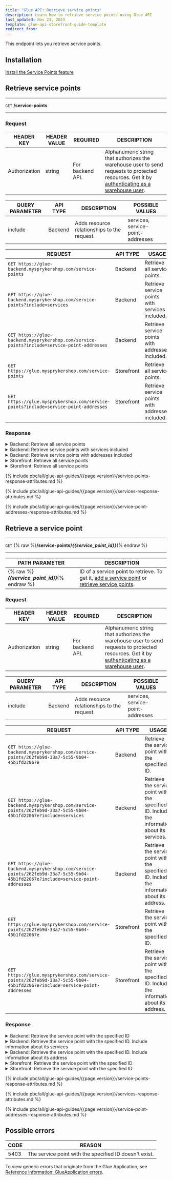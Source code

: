 ```yaml
---
title: "Glue API: Retrieve service points"
description: Learn how to retrieve service points using Glue API
last_updated: Nov 23, 2023
template: glue-api-storefront-guide-template
redirect_from:
---
```


This endpoint lets you retrieve service points.

## Installation

[Install the Service Points feature](/docs/pbc/all/service-point-management/{{page.version}}/unified-commerce/install-features/install-the-service-points-feature.html)

## Retrieve service points

***
`GET` **/service-points**
***

### Request

| HEADER KEY | HEADER VALUE | REQUIRED | DESCRIPTION |
|-|-|-|-|
| Authorization | string | For backend API. | Alphanumeric string that authorizes the warehouse user to send requests to protected resources. Get it by [authenticating as a warehouse user](/docs/pbc/all/warehouse-management-system/{{page.version}}/unified-commerce/manage-using-glue-api/glue-api-authenticate-as-a-warehouse-user.html). |

| QUERY PARAMETER | API TYPE | DESCRIPTION | POSSIBLE VALUES |
|-|-|-|-|
| include | Backend | Adds resource relationships to the request. | services, service-point-addresses |

| REQUEST | API TYPE | USAGE |
|-|-|-|
| `GET https://glue-backend.mysprykershop.com/service-points` | Backend | Retrieve all service points. |
| `GET https://glue-backend.mysprykershop.com/service-points?include=services` | Backend | Retrieve service points with services included. |
| `GET https://glue-backend.mysprykershop.com/service-points?include=service-point-addresses` | Backend | Retrieve service points with addresses included. |
| `GET https://glue.mysprykershop.com/service-points` | Storefront | Retrieve all service points. |
| `GET https://glue.mysprykershop.com/service-points?include=service-point-addresses` | Storefront | Retrieve service points with addresses included. |



### Response


<details>
  <summary>Backend: Retrieve all service points</summary>

```json
{
    "data": [
        {
            "type": "service-points",
            "id": "262feb9d-33a7-5c55-9b04-45b1fd22067e",
            "attributes": {
                "name": "Spryker Main Store",
                "key": "sp1",
                "isActive": true,
                "stores": [
                    "DE",
                    "AT"
                ]
            },
            "links": {
                "self": "https://glue-backend.mysprykershop.com/service-points/262feb9d-33a7-5c55-9b04-45b1fd22067e"
            }
        },
        {
            "type": "service-points",
            "id": "7e3b03e0-c53c-5298-9ece-968f4628b4f8",
            "attributes": {
                "name": "Spryker Berlin Store",
                "key": "sp2",
                "isActive": true,
                "stores": [
                    "DE",
                    "AT"
                ]
            },
            "links": {
                "self": "https://glue-backend.mysprykershop.com/service-points/7e3b03e0-c53c-5298-9ece-968f4628b4f8"
            }
        }
    ],
    "links": {
        "self": "https://glue-backend.mysprykershop.com/service-points"
    }
}
```

</details>

<details>
  <summary>Backend: Retrieve service points with services included</summary>

```json
{
    "data": [
        {
            "type": "service-points",
            "id": "262feb9d-33a7-5c55-9b04-45b1fd22067e",
            "attributes": {
                "name": "Spryker Main Store",
                "key": "sp1",
                "isActive": true,
                "stores": [
                    "DE",
                    "AT"
                ]
            },
            "relationships": {
                "services": {
                    "data": [
                        {
                            "type": "services",
                            "id": "37ef89d3-7792-533c-951c-981c6b56312c"
                        }
                    ]
                }
            },
            "links": {
                "self": "https://glue-backend.mysprykershop.com/service-points/262feb9d-33a7-5c55-9b04-45b1fd22067e?include=services"
            }
        },
        {
            "type": "service-points",
            "id": "7e3b03e0-c53c-5298-9ece-968f4628b4f8",
            "attributes": {
                "name": "Spryker Berlin Store",
                "key": "sp2",
                "isActive": true,
                "stores": [
                    "DE",
                    "AT"
                ]
            },
            "relationships": {
                "services": {
                    "data": [
                        {
                            "type": "services",
                            "id": "6358f60b-958b-53f9-9401-306c063b1282"
                        }
                    ]
                }
            },
            "links": {
                "self": "https://glue-backend.mysprykershop.com/service-points/7e3b03e0-c53c-5298-9ece-968f4628b4f8?include=services"
            }
        }
    ],
    "links": {
        "self": "https://glue-backend.mysprykershop.com/service-points?include=services"
    },
    "included": [
        {
            "type": "services",
            "id": "37ef89d3-7792-533c-951c-981c6b56312c",
            "attributes": {
                "uuid": "37ef89d3-7792-533c-951c-981c6b56312c",
                "isActive": true,
                "key": "s1"
            },
            "links": {
                "self": "https://glue-backend.mysprykershop.com/services/37ef89d3-7792-533c-951c-981c6b56312c?include=services"
            }
        },
        {
            "type": "services",
            "id": "6358f60b-958b-53f9-9401-306c063b1282",
            "attributes": {
                "uuid": "6358f60b-958b-53f9-9401-306c063b1282",
                "isActive": true,
                "key": "s2"
            },
            "links": {
                "self": "https://glue-backend.mysprykershop.com/services/6358f60b-958b-53f9-9401-306c063b1282?include=services"
            }
        }
    ]
}
```

</details>


<details>
  <summary>Backend: Retrieve service points with addresses included</summary>

```json
{
    "data": [
        {
            "type": "service-points",
            "id": "262feb9d-33a7-5c55-9b04-45b1fd22067e",
            "attributes": {
                "name": "Spryker Main Store",
                "key": "sp1",
                "isActive": true,
                "stores": [
                    "DE",
                    "AT"
                ]
            },
            "relationships": {
                "service-point-addresses": {
                    "data": [
                        {
                            "type": "service-point-addresses",
                            "id": "74768ee9-e7dd-5e3c-bafd-b654e7946c54"
                        }
                    ]
                }
            },
            "links": {
                "self": "https://glue-backend.mysprykershop.com/service-points/262feb9d-33a7-5c55-9b04-45b1fd22067e?include=service-point-addresses"
            }
        },
        {
            "type": "service-points",
            "id": "7e3b03e0-c53c-5298-9ece-968f4628b4f8",
            "attributes": {
                "name": "Spryker Berlin Store",
                "key": "sp2",
                "isActive": true,
                "stores": [
                    "DE",
                    "AT"
                ]
            },
            "relationships": {
                "service-point-addresses": {
                    "data": [
                        {
                            "type": "service-point-addresses",
                            "id": "7a711afc-02ce-5f54-a08c-fadfaf5713c6"
                        }
                    ]
                }
            },
            "links": {
                "self": "https://glue-backend.mysprykershop.com/service-points/7e3b03e0-c53c-5298-9ece-968f4628b4f8?include=service-point-addresses"
            }
        }
    ],
    "links": {
        "self": "https://glue-backend.mysprykershop.com/service-points?include=service-point-addresses"
    },
    "included": [
        {
            "type": "service-point-addresses",
            "id": "74768ee9-e7dd-5e3c-bafd-b654e7946c54",
            "attributes": {
                "uuid": "74768ee9-e7dd-5e3c-bafd-b654e7946c54",
                "regionUuid": null,
                "countryIso2Code": "DE",
                "address1": "Caroline-Michaelis-Straße",
                "address2": "8",
                "address3": null,
                "city": "Berlin",
                "zipCode": "10115"
            },
            "links": {
                "self": "https://glue-backend.mysprykershop.com/service-point-addresses/74768ee9-e7dd-5e3c-bafd-b654e7946c54?include=service-point-addresses"
            }
        },
        {
            "type": "service-point-addresses",
            "id": "7a711afc-02ce-5f54-a08c-fadfaf5713c6",
            "attributes": {
                "uuid": "7a711afc-02ce-5f54-a08c-fadfaf5713c6",
                "regionUuid": null,
                "countryIso2Code": "DE",
                "address1": "Julie-Wolfthorn-Straße",
                "address2": "1",
                "address3": null,
                "city": "Berlin",
                "zipCode": "10115"
            },
            "links": {
                "self": "https://glue-backend.mysprykershop.com/service-point-addresses/7a711afc-02ce-5f54-a08c-fadfaf5713c6?include=service-point-addresses"
            }
        }
    ]
}
```

</details>

<details>
  <summary>Storefront: Retrieve all service points</summary>

```json
{
    "data": [
        {
            "type": "service-points",
            "id": "262feb9d-33a7-5c55-9b04-45b1fd22067e",
            "attributes": {
                "name": "Spryker Main Store",
                "key": "sp1"
            },
            "links": {
                "self": "https://glue.mysprykershop.com/service-points/262feb9d-33a7-5c55-9b04-45b1fd22067e"
            }
        },
        {
            "type": "service-points",
            "id": "7e3b03e0-c53c-5298-9ece-968f4628b4f8",
            "attributes": {
                "name": "Spryker Berlin Store",
                "key": "sp2"
            },
            "links": {
                "self": "https://glue.mysprykershop.com/service-points/7e3b03e0-c53c-5298-9ece-968f4628b4f8"
            }
        }
    ],
    "links": {
        "self": "https://glue.mysprykershop.com/service-points"
    }
}
```

</details>



<details>
  <summary>Storefront: Retrieve all service points</summary>

```json
{
    "data": [
        {
            "type": "service-points",
            "id": "262feb9d-33a7-5c55-9b04-45b1fd22067e",
            "attributes": {
                "name": "Spryker Main Store",
                "key": "sp1"
            },
            "links": {
                "self": "https://glue.mysprykershop.com/service-points/262feb9d-33a7-5c55-9b04-45b1fd22067e?include=service-point-addresses"
            },
            "relationships": {
                "service-point-addresses": {
                    "data": [
                        {
                            "type": "service-point-addresses",
                            "id": "74768ee9-e7dd-5e3c-bafd-b654e7946c54"
                        }
                    ]
                }
            }
        },
        {
            "type": "service-points",
            "id": "7e3b03e0-c53c-5298-9ece-968f4628b4f8",
            "attributes": {
                "name": "Spryker Berlin Store",
                "key": "sp2"
            },
            "links": {
                "self": "https://glue.mysprykershop.com/service-points/7e3b03e0-c53c-5298-9ece-968f4628b4f8?include=service-point-addresses"
            },
            "relationships": {
                "service-point-addresses": {
                    "data": [
                        {
                            "type": "service-point-addresses",
                            "id": "7a711afc-02ce-5f54-a08c-fadfaf5713c6"
                        }
                    ]
                }
            }
        }
    ],
    "links": {
        "self": "https://glue.mysprykershop.com/service-points?include=service-point-addresses"
    },
    "included": [
        {
            "type": "service-point-addresses",
            "id": "74768ee9-e7dd-5e3c-bafd-b654e7946c54",
            "attributes": {
                "countryIso2Code": "DE",
                "address1": "Caroline-Michaelis-Straße",
                "address2": "8",
                "address3": null,
                "zipCode": "10115",
                "city": "Berlin"
            },
            "links": {
                "self": "https://glue.mysprykershop.com/service-points/262feb9d-33a7-5c55-9b04-45b1fd22067e/service-point-addresses/74768ee9-e7dd-5e3c-bafd-b654e7946c54"
            }
        },
        {
            "type": "service-point-addresses",
            "id": "7a711afc-02ce-5f54-a08c-fadfaf5713c6",
            "attributes": {
                "countryIso2Code": "DE",
                "address1": "Julie-Wolfthorn-Straße",
                "address2": "1",
                "address3": null,
                "zipCode": "10115",
                "city": "Berlin"
            },
            "links": {
                "self": "https://glue.mysprykershop.com/service-points/7e3b03e0-c53c-5298-9ece-968f4628b4f8/service-point-addresses/7a711afc-02ce-5f54-a08c-fadfaf5713c6"
            }
        }
    ]
}
```

</details>



{% include pbc/all/glue-api-guides/{{page.version}}/service-points-response-attributes.md %} <!-- To edit, see /_includes/pbc/all/glue-api-guides/202311.0/service-points-response-attributes.md -->


{% include pbc/all/glue-api-guides/{{page.version}}/services-response-attributes.md %} <!-- To edit, see /_includes/pbc/all/glue-api-guides/202311.0/services-response-attributes.md -->


{% include pbc/all/glue-api-guides/{{page.version}}/service-point-addresses-response-attributes.md %} <!-- To edit, see /_includes/pbc/all/glue-api-guides/202311.0/service-point-addresses-response-attributes.md -->



## Retrieve a service point

***
`GET` {% raw %}**/service-points/*{{service_point_id}}***{% endraw %}
***

| PATH PARAMETER | DESCRIPTION |
| --- | --- |
| {% raw %}***{{service_point_id}}***{% endraw %} | ID of a service point to retrieve. To get it, [add a service point](/docs/pbc/all/service-point-management/{{page.version}}/unified-commerce/manage-using-glue-api/manage-service-points/glue-api-add-service-points.html) or [retrieve service points](#retrieve-service-points). |


### Request

| HEADER KEY | HEADER VALUE | REQUIRED | DESCRIPTION |
|-|-|-|-|
| Authorization | string | For backend API. | Alphanumeric string that authorizes the warehouse user to send requests to protected resources. Get it by [authenticating as a warehouse user](/docs/pbc/all/warehouse-management-system/{{page.version}}/unified-commerce/manage-using-glue-api/glue-api-authenticate-as-a-warehouse-user.html). |

| QUERY PARAMETER | API TYPE | DESCRIPTION | POSSIBLE VALUES |
|-|-|-|-|
| include | Backend | Adds resource relationships to the request. | services, service-point-addresses |

| REQUEST | API TYPE | USAGE |
|-|-|-|
| `GET https://glue-backend.mysprykershop.com/service-points/262feb9d-33a7-5c55-9b04-45b1fd22067e` | Backend | Retrieve the service point with the specified ID. |
| `GET https://glue-backend.mysprykershop.com/service-points/262feb9d-33a7-5c55-9b04-45b1fd22067e?include=services` | Backend |Retrieve the service point with the specified ID. Include the information about its services. |
| `GET https://glue-backend.mysprykershop.com/service-points/262feb9d-33a7-5c55-9b04-45b1fd22067e?include=service-point-addresses` | Backend |Retrieve the service point with the specified ID. Include the information about its address. |
| `GET https://glue.mysprykershop.com/service-points/262feb9d-33a7-5c55-9b04-45b1fd22067e` | Storefront | Retrieve the service point with the specified ID. |
| `GET https://glue.mysprykershop.com/service-points/262feb9d-33a7-5c55-9b04-45b1fd22067e?include=service-point-addresses` | Storefront | Retrieve the service point with the specified ID. Include the information about its address. |


### Response

<details>
  <summary>Backend: Retrieve the service point with the specified ID</summary>

```json
{
    "data": {
        "type": "service-points",
        "id": "262feb9d-33a7-5c55-9b04-45b1fd22067e",
        "attributes": {
            "name": "Spryker Main Store",
            "key": "sp1",
            "isActive": true,
            "stores": [
                "DE",
                "AT"
            ]
        },
        "links": {
            "self": "https://glue-backend.mysprykershop.com/service-points/262feb9d-33a7-5c55-9b04-45b1fd22067e"
        }
    }
}
```

</details>

<details>
  <summary>Backend: Retrieve the service point with the specified ID. Include information about its services</summary>

```json
{
    "data": {
        "type": "service-points",
        "id": "262feb9d-33a7-5c55-9b04-45b1fd22067e",
        "attributes": {
            "name": "Spryker Main Store",
            "key": "sp1",
            "isActive": true,
            "stores": [
                "DE",
                "AT"
            ]
        },
        "relationships": {
            "services": {
                "data": [
                    {
                        "type": "services",
                        "id": "37ef89d3-7792-533c-951c-981c6b56312c"
                    }
                ]
            }
        },
        "links": {
            "self": "https://glue-backend.mysprykershop.com/service-points/262feb9d-33a7-5c55-9b04-45b1fd22067e?include=services"
        }
    },
    "included": [
        {
            "type": "services",
            "id": "37ef89d3-7792-533c-951c-981c6b56312c",
            "attributes": {
                "uuid": "37ef89d3-7792-533c-951c-981c6b56312c",
                "isActive": true,
                "key": "s1"
            },
            "relationships": {
                "service-points": {
                    "data": [
                        {
                            "type": "service-points",
                            "id": "262feb9d-33a7-5c55-9b04-45b1fd22067e"
                        }
                    ]
                }
            },
            "links": {
                "self": "https://glue-backend.mysprykershop.com/services/37ef89d3-7792-533c-951c-981c6b56312c?include=services"
            }
        },
        {
            "type": "service-points",
            "id": "262feb9d-33a7-5c55-9b04-45b1fd22067e",
            "attributes": {
                "name": "Spryker Main Store",
                "key": "sp1",
                "isActive": true,
                "stores": [
                    "DE",
                    "AT"
                ]
            },
            "relationships": {
                "services": {
                    "data": [
                        {
                            "type": "services",
                            "id": "37ef89d3-7792-533c-951c-981c6b56312c"
                        }
                    ]
                }
            },
            "links": {
                "self": "https://glue-backend.mysprykershop.com/service-points/262feb9d-33a7-5c55-9b04-45b1fd22067e?include=services"
            }
        }
    ]
}
```

</details>


<details>
  <summary>Backend: Retrieve the service point with the specified ID. Include information about its address</summary>

```json
{
    "data": {
        "type": "service-points",
        "id": "262feb9d-33a7-5c55-9b04-45b1fd22067e",
        "attributes": {
            "name": "Spryker Main Store",
            "key": "sp1",
            "isActive": true,
            "stores": [
                "DE",
                "AT"
            ]
        },
        "relationships": {
            "service-point-addresses": {
                "data": [
                    {
                        "type": "service-point-addresses",
                        "id": "74768ee9-e7dd-5e3c-bafd-b654e7946c54"
                    }
                ]
            }
        },
        "links": {
            "self": "https://glue-backend.mysprykershop.com/service-points/262feb9d-33a7-5c55-9b04-45b1fd22067e?include=service-point-addresses"
        }
    },
    "included": [
        {
            "type": "service-point-addresses",
            "id": "74768ee9-e7dd-5e3c-bafd-b654e7946c54",
            "attributes": {
                "uuid": "74768ee9-e7dd-5e3c-bafd-b654e7946c54",
                "regionUuid": null,
                "countryIso2Code": "DE",
                "address1": "Caroline-Michaelis-Straße",
                "address2": "8",
                "address3": null,
                "city": "Berlin",
                "zipCode": "10115"
            },
            "links": {
                "self": "https://glue-backend.mysprykershop.com/service-point-addresses/74768ee9-e7dd-5e3c-bafd-b654e7946c54?include=service-point-addresses"
            }
        }
    ]
}
```

</details>

<details>
  <summary>Storefront: Retrieve the service point with the specified ID</summary>

```json
{
    "data": {
        "type": "service-points",
        "id": "262feb9d-33a7-5c55-9b04-45b1fd22067e",
        "attributes": {
            "name": "Spryker Main Store",
            "key": "sp1"
        },
        "links": {
            "self": "https://glue.mysprykershop.com/service-points/262feb9d-33a7-5c55-9b04-45b1fd22067e"
        }
    }
}
```

</details>

<details>
  <summary>Storefront: Retrieve the service point with the specified ID</summary>

```json
{
    "data": {
        "type": "service-points",
        "id": "262feb9d-33a7-5c55-9b04-45b1fd22067e",
        "attributes": {
            "name": "Spryker Main Store",
            "key": "sp1"
        },
        "links": {
            "self": "https://glue.mysprykershop.com/service-points/262feb9d-33a7-5c55-9b04-45b1fd22067e?include=service-point-addresses"
        },
        "relationships": {
            "service-point-addresses": {
                "data": [
                    {
                        "type": "service-point-addresses",
                        "id": "74768ee9-e7dd-5e3c-bafd-b654e7946c54"
                    }
                ]
            }
        }
    },
    "included": [
        {
            "type": "service-point-addresses",
            "id": "74768ee9-e7dd-5e3c-bafd-b654e7946c54",
            "attributes": {
                "countryIso2Code": "DE",
                "address1": "Caroline-Michaelis-Straße",
                "address2": "8",
                "address3": null,
                "zipCode": "10115",
                "city": "Berlin"
            },
            "links": {
                "self": "https://glue.mysprykershop.com/service-points/262feb9d-33a7-5c55-9b04-45b1fd22067e/service-point-addresses/74768ee9-e7dd-5e3c-bafd-b654e7946c54"
            }
        }
    ]
}
```

</details>





{% include pbc/all/glue-api-guides/{{page.version}}/service-points-response-attributes.md %} <!-- To edit, see /_includes/pbc/all/glue-api-guides/202311.0/service-points-response-attributes.md -->

{% include pbc/all/glue-api-guides/{{page.version}}/services-response-attributes.md %} <!-- To edit, see /_includes/pbc/all/glue-api-guides/202311.0/services-response-attributes.md -->


{% include pbc/all/glue-api-guides/{{page.version}}/service-point-addresses-response-attributes.md %} <!-- To edit, see /_includes/pbc/all/glue-api-guides/202311.0/service-point-addresses-response-attributes.md -->


## Possible errors

| CODE  | REASON |
| --- | --- |
| 5403 | The service point with the specified ID doesn't exist. |

To view generic errors that originate from the Glue Application, see [Reference information: GlueApplication errors](/docs/dg/dev/glue-api/{{page.version}}/old-glue-infrastructure/reference-information-glueapplication-errors.html).
